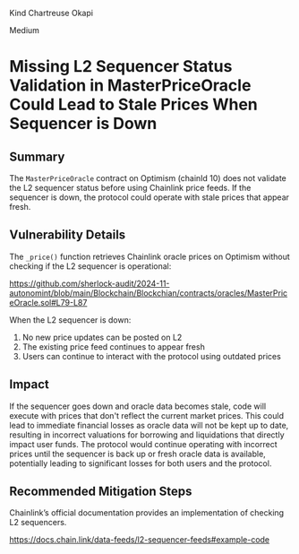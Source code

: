 Kind Chartreuse Okapi

Medium

# Missing L2 Sequencer Status Validation in MasterPriceOracle Could Lead to Stale Prices When Sequencer is Down

## Summary
The `MasterPriceOracle` contract on Optimism (chainId 10) does not validate the L2 sequencer status before using Chainlink price feeds. If the sequencer is down, the protocol could operate with stale prices that appear fresh.

## Vulnerability Details
The `_price()` function retrieves Chainlink oracle prices on Optimism without checking if the L2 sequencer is operational:

https://github.com/sherlock-audit/2024-11-autonomint/blob/main/Blockchain/Blockchian/contracts/oracles/MasterPriceOracle.sol#L79-L87

When the L2 sequencer is down:
1. No new price updates can be posted on L2
2. The existing price feed continues to appear fresh
3. Users can continue to interact with the protocol using outdated prices

## Impact

If the sequencer goes down and oracle data becomes stale, code will execute with prices that don't reflect the current market prices. This could lead to immediate financial losses as oracle data will not be kept up to date, resulting in incorrect valuations for borrowing and liquidations that directly impact user funds. The protocol would continue operating with incorrect prices until the sequencer is back up or fresh oracle data is available, potentially leading to significant losses for both users and the protocol.

## Recommended Mitigation Steps

Chainlink’s official documentation provides an implementation of checking L2 sequencers.

https://docs.chain.link/data-feeds/l2-sequencer-feeds#example-code